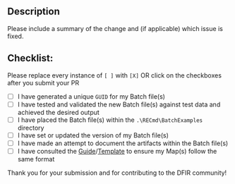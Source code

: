 ## Description

Please include a summary of the change and (if applicable) which issue is fixed.

## Checklist:
Please replace every instance of `[ ]` with `[X]` OR click on the checkboxes after you submit your PR

- [ ] I have generated a unique `GUID` for my Batch file(s)
- [ ] I have tested and validated the new Batch file(s) against test data and achieved the desired output
- [ ] I have placed the Batch file(s) within the `.\RECmd\BatchExamples` directory
- [ ] I have set or updated the version of my Batch file(s)
- [ ] I have made an attempt to document the artifacts within the Batch file(s)
- [ ] I have consulted the [Guide](https://github.com/EricZimmerman/RECmd/blob/master/BatchExamples/!RECmdBatch.guide)/[Template](https://github.com/EricZimmerman/RECmd/blob/master/BatchExamples/!RECmdBatch.template) to ensure my Map(s) follow the same format

Thank you for your submission and for contributing to the DFIR community!
